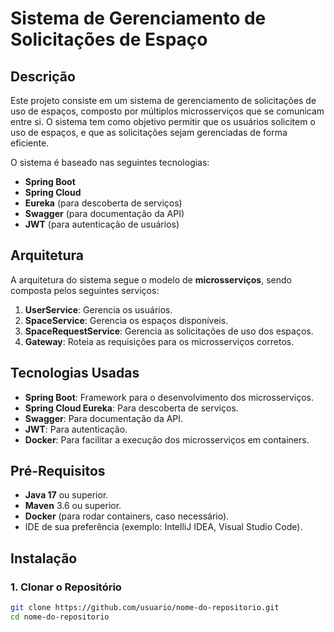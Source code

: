 # Sistema de Gerenciamento de Solicitações de Espaço

## Descrição

Este projeto consiste em um sistema de gerenciamento de solicitações de uso de espaços, composto por múltiplos microsserviços que se comunicam entre si. O sistema tem como objetivo permitir que os usuários solicitem o uso de espaços, e que as solicitações sejam gerenciadas de forma eficiente.

O sistema é baseado nas seguintes tecnologias:
- **Spring Boot**
- **Spring Cloud**
- **Eureka** (para descoberta de serviços)
- **Swagger** (para documentação da API)
- **JWT** (para autenticação de usuários)

## Arquitetura

A arquitetura do sistema segue o modelo de **microsserviços**, sendo composta pelos seguintes serviços:

1. **UserService**: Gerencia os usuários.
2. **SpaceService**: Gerencia os espaços disponíveis.
3. **SpaceRequestService**: Gerencia as solicitações de uso dos espaços.
4. **Gateway**: Roteia as requisições para os microsserviços corretos.

## Tecnologias Usadas

- **Spring Boot**: Framework para o desenvolvimento dos microsserviços.
- **Spring Cloud Eureka**: Para descoberta de serviços.
- **Swagger**: Para documentação da API.
- **JWT**: Para autenticação.
- **Docker**: Para facilitar a execução dos microsserviços em containers.

## Pré-Requisitos

- **Java 17** ou superior.
- **Maven** 3.6 ou superior.
- **Docker** (para rodar containers, caso necessário).
- IDE de sua preferência (exemplo: IntelliJ IDEA, Visual Studio Code).

## Instalação

### 1. Clonar o Repositório

```bash
git clone https://github.com/usuario/nome-do-repositorio.git
cd nome-do-repositorio
